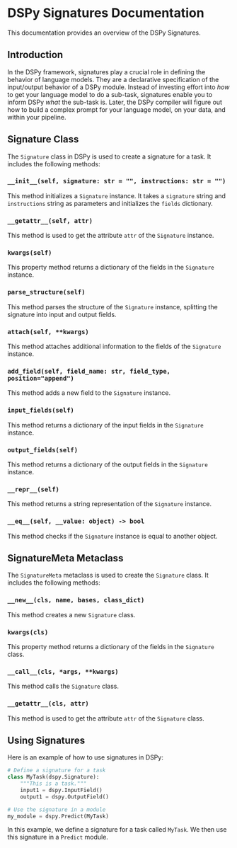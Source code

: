 # DSPy Signatures Documentation

This documentation provides an overview of the DSPy Signatures.

## Introduction

In the DSPy framework, signatures play a crucial role in defining the behavior of language models. They are a declarative specification of the input/output behavior of a DSPy module. Instead of investing effort into _how_ to get your language model to do a sub-task, signatures enable you to inform DSPy _what_ the sub-task is. Later, the DSPy compiler will figure out how to build a complex prompt for your language model, on your data, and within your pipeline.

## Signature Class

The `Signature` class in DSPy is used to create a signature for a task. It includes the following methods:

### `__init__(self, signature: str = "", instructions: str = "")`

This method initializes a `Signature` instance. It takes a `signature` string and `instructions` string as parameters and initializes the `fields` dictionary.

### `__getattr__(self, attr)`

This method is used to get the attribute `attr` of the `Signature` instance.

### `kwargs(self)`

This property method returns a dictionary of the fields in the `Signature` instance.

### `parse_structure(self)`

This method parses the structure of the `Signature` instance, splitting the signature into input and output fields.

### `attach(self, **kwargs)`

This method attaches additional information to the fields of the `Signature` instance.

### `add_field(self, field_name: str, field_type, position="append")`

This method adds a new field to the `Signature` instance.

### `input_fields(self)`

This method returns a dictionary of the input fields in the `Signature` instance.

### `output_fields(self)`

This method returns a dictionary of the output fields in the `Signature` instance.

### `__repr__(self)`

This method returns a string representation of the `Signature` instance.

### `__eq__(self, __value: object) -> bool`

This method checks if the `Signature` instance is equal to another object.

## SignatureMeta Metaclass

The `SignatureMeta` metaclass is used to create the `Signature` class. It includes the following methods:

### `__new__(cls, name, bases, class_dict)`

This method creates a new `Signature` class.

### `kwargs(cls)`

This property method returns a dictionary of the fields in the `Signature` class.

### `__call__(cls, *args, **kwargs)`

This method calls the `Signature` class.

### `__getattr__(cls, attr)`

This method is used to get the attribute `attr` of the `Signature` class.

## Using Signatures

Here is an example of how to use signatures in DSPy:

```python
# Define a signature for a task
class MyTask(dspy.Signature):
    """This is a task."""
    input1 = dspy.InputField()
    output1 = dspy.OutputField()

# Use the signature in a module
my_module = dspy.Predict(MyTask)
```

In this example, we define a signature for a task called `MyTask`. We then use this signature in a `Predict` module.

